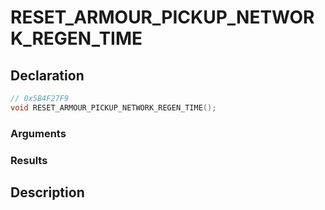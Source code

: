 # RESET_ARMOUR_PICKUP_NETWORK_REGEN_TIME

## Declaration
```cpp
// 0x5B4F27F9
void RESET_ARMOUR_PICKUP_NETWORK_REGEN_TIME();
```

### Arguments

### Results

## Description
